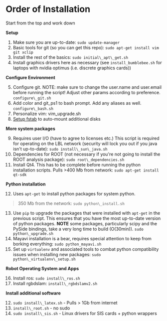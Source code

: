 # Order of Installation

Start from the top and work down

**Setup**

1. Make sure you are up-to-date: `sudo update-manager`
2. Basic tools for git (so you can get this repo):
   `sudo apt-get install vim git xclip`
3. Install the rest of the basics: `sudo initial\_apt\_get.sh`
4. Install graphics drivers here as necessary (see `install_bumblebee.sh` for 
   laptops with nvidia optimus (i.e. discrete graphics cards))

**Configure Environment**

5. Configure git. NOTE: make sure to change the user.name and user.email before
   running the script! Adjust other params according to preference.
   `configure\_git.sh`
6. Add color and git\_ps1 to bash prompt. Add any aliases as well.
   `configure\_bash.sh`
7. Personalize vim: vim\_upgrade.sh
8. [Setup fstab](https://gist.github.com/rossbar/c7bb5c6e0f18631b30fe) to
    auto-mount additional disks

**More system packages**

<!-- Requires some user input - required for LBL network -->
9. Requires user I/O (have to agree to licenses etc.) This script is required 
   for operating on the LBL network (security will lock you out if you java 
   isn't up-to-date):
   `sudo install\_sun\_java.sh`
10. Dependencies for ROOT (not necessary if you're not going to install the
   ROOT analysis package):
   `sudo root\_dependencies.sh`
11. Install Qt4. This has to be complete before running the python installation
   scripts. Pulls >400 Mb from network:
   `sudo apt-get install qt-sdk`

**Python installation**

12. Uses `apt-get` to install python packages for system python.
   >350 Mb from the network: `sudo python\_install.sh`
13. Use `pip` to upgrade the packages that were installed with `apt-get` in
    the previous script. This ensures that you have the most up-to-date version
    of python packages. **NOTE** some packages, particularly scipy and the
    PySide bindings, take a very long time to build (O(30min)).
    `sudo python\_upgrade.sh`
14. Mayavi installation is a bear, requires special attention to keep from
    borking everything:
    `sudo python_mayavi.sh`
15. Set up `virtualenv` and associated tools to combat python compatibility 
    issues when installing new packages:
    `sudo python\_virtualenv\_setup.sh`

**Robot Operating System and Apps**

16. Install ros: `sudo install\_ros.sh`
17. Install rgbdslam: `install\_rgbdslamv2.sh`

**Install additional software**

12. `sudo install\_latex.sh` - Pulls > 1Gb from internet
13. `install\_root.sh` - no sudo
13. `sudo install\_sis.sh` - Linux drivers for SIS cards + python wrappers
